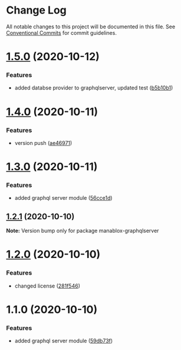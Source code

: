 # Change Log

All notable changes to this project will be documented in this file.
See [Conventional Commits](https://conventionalcommits.org) for commit guidelines.

# [1.5.0](https://github.com/daspete/mana/compare/manablox-graphqlserver@1.4.0...manablox-graphqlserver@1.5.0) (2020-10-12)


### Features

* added databse provider to graphqlserver, updated test ([b5b10b1](https://github.com/daspete/mana/commit/b5b10b111772fb3eb4c8e9f9940aff50fbc24edb))





# [1.4.0](https://github.com/daspete/mana/compare/manablox-graphqlserver@1.3.0...manablox-graphqlserver@1.4.0) (2020-10-11)


### Features

* version push ([ae46971](https://github.com/daspete/mana/commit/ae469711d2631d36e319a339fc0b4f4af7b1cbe6))





# [1.3.0](https://github.com/daspete/mana/compare/manablox-graphqlserver@1.2.1...manablox-graphqlserver@1.3.0) (2020-10-11)


### Features

* added graphql server module ([56cce1d](https://github.com/daspete/mana/commit/56cce1d69f57f50fd4f248258c03d0db2bb5cfb9))





## [1.2.1](https://github.com/daspete/mana/compare/manablox-graphqlserver@1.2.0...manablox-graphqlserver@1.2.1) (2020-10-10)

**Note:** Version bump only for package manablox-graphqlserver





# [1.2.0](https://github.com/daspete/mana/compare/manablox-graphqlserver@1.1.0...manablox-graphqlserver@1.2.0) (2020-10-10)


### Features

* changed license ([281f546](https://github.com/daspete/mana/commit/281f54688aba7f2afd57957ee6e12b9fbc655d7f))





# 1.1.0 (2020-10-10)


### Features

* added graphql server module ([59db73f](https://github.com/daspete/mana/commit/59db73fc8ee8fcb3d01191529c4a2d46725cab67))
